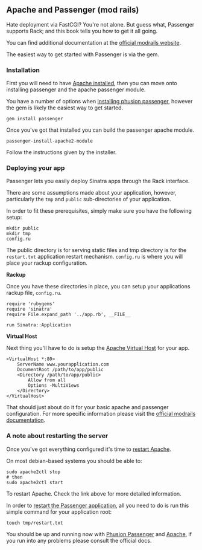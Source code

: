 Apache and Passenger (mod rails)
--------------------------------

Hate deployment via FastCGI? You're not alone. But guess what, Passenger
supports Rack; and this book tells you how to get it all going.

You can find additional documentation at the [official modrails
website](http://modrails.com/documentation.html).

The easiest way to get started with Passenger is via the gem.

### Installation

First you will need to have [Apache
installed](http://httpd.apache.org/docs/2.2/install.html), then you can move
onto installing passenger and the apache passenger module.

You have a number of options when [installing phusion
passenger](http://modrails.com/documentation/Users%20guide%20Apache.html#_installing_upgrading_and_uninstalling_phusion_passenger),
however the gem is likely the easiest way to get started.

    gem install passenger

Once you've got that installed you can build the passenger apache module.

    passenger-install-apache2-module

Follow the instructions given by the installer.

### Deploying your app 

Passenger lets you easily deploy Sinatra apps through the Rack interface.

There are some assumptions made about your application, however, particularly
the `tmp` and `public` sub-directories of your application.

In order to fit these prerequisites, simply make sure you have the following
setup:

    mkdir public
    mkdir tmp
    config.ru

The public directory is for serving static files and tmp directory is for the
`restart.txt` application restart mechanism. `config.ru` is where you will
place your rackup configuration.

**Rackup**

Once you have these directories in place, you can setup your applications
rackup file, `config.ru`.

    require 'rubygems'
    require 'sinatra'
    require File.expand_path '../app.rb', __FILE__

    run Sinatra::Application 

**Virtual Host**

Next thing you'll have to do is setup the [Apache Virtual
Host](http://httpd.apache.org/docs/2.2/vhosts/) for your app.

    <VirtualHost *:80>
        ServerName www.yourapplication.com
        DocumentRoot /path/to/app/public
        <Directory /path/to/app/public>
            Allow from all
            Options -MultiViews
        </Directory>
    </VirtualHost>    

That should just about do it for your basic apache and passenger configuration.
For more specific information please visit the [official modrails
documentation](http://modrails.com/documentation/Users%20guide%20Apache.html).

### A note about restarting the server

Once you've got everything configured it's time to [restart
Apache](http://httpd.apache.org/docs/2.2/stopping.html).

On most debian-based systems you should be able to:

    sudo apache2ctl stop
    # then
    sudo apache2ctl start

To restart Apache. Check the link above for more detailed information.

In order to [restart the Passenger
application](http://www.modrails.com/documentation/Users%20guide%20Apache.html#_redeploying_restarting_the_ruby_on_rails_application),
all you need to do is run this simple command for your application root:

    touch tmp/restart.txt

You should be up and running now with [Phusion Passenger](http://modrails.com/)
and [Apache](http://httpd.apache.org/), if you run into any problems please
consult the official docs.

